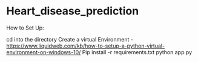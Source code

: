 # Heart_disease_prediction


How to Set Up:

cd into the directory
Create a virtual Environment - https://www.liquidweb.com/kb/how-to-setup-a-python-virtual-environment-on-windows-10/
Pip install -r requirements.txt
python app.py
